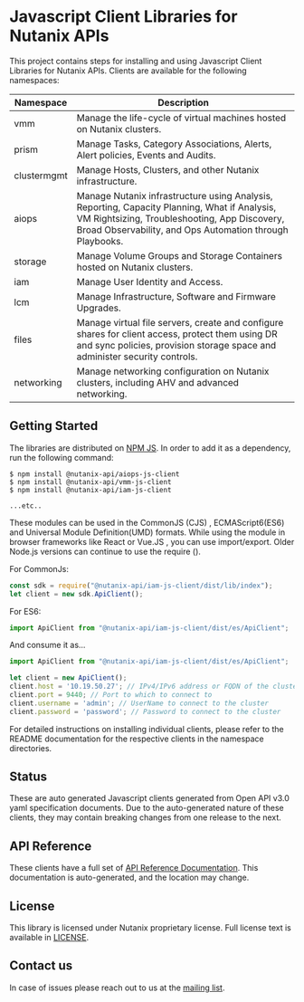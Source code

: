 # Javascript Client Libraries for Nutanix APIs

This project contains steps  for installing and using Javascript Client Libraries for Nutanix APIs. Clients
are available for the following namespaces:

| Namespace    | Description                                                                                         |
|--------------|-----------------------------------------------------------------------------------------------------|
| vmm          | Manage the life-cycle of virtual machines hosted on Nutanix clusters.                                        |
| prism        | Manage Tasks, Category Associations, Alerts, Alert policies, Events and Audits.|
| clustermgmt  | Manage Hosts, Clusters, and other Nutanix infrastructure.                                                    |
| aiops        | Manage Nutanix infrastructure using Analysis, Reporting, Capacity Planning, What if Analysis, VM Rightsizing, Troubleshooting, App Discovery, Broad Observability, and Ops Automation through Playbooks.|
| storage      | Manage Volume Groups and Storage Containers hosted on Nutanix clusters.                                     |
| iam          | Manage User Identity and Access.                                                                     |
| lcm          | Manage Infrastructure, Software and Firmware Upgrades. |
| files        | Manage virtual file servers, create and configure shares for client access, protect them using DR and sync policies, provision storage space and administer security controls.|
| networking        | Manage networking configuration on Nutanix clusters, including AHV and advanced networking.|

## Getting Started

The libraries are distributed on [NPM JS](https://www.npmjs.com/). In order to add it as a dependency, run the following command:

```shell
$ npm install @nutanix-api/aiops-js-client
$ npm install @nutanix-api/vmm-js-client
$ npm install @nutanix-api/iam-js-client

...etc..

```

These modules can be used in the CommonJS (CJS) , ECMAScript6(ES6) and Universal Module Definition(UMD) formats. While using the module in browser frameworks like React or Vue.JS , you can use import/export. Older Node.js versions can continue to use the require ().

For CommonJs:

```javascript
const sdk = require("@nutanix-api/iam-js-client/dist/lib/index");
let client = new sdk.ApiClient();
```

For ES6:

```javascript
import ApiClient from "@nutanix-api/iam-js-client/dist/es/ApiClient";
```

And consume it as...

```javascript
import ApiClient from "@nutanix-api/iam-js-client/dist/es/ApiClient";

let client = new ApiClient();
client.host = '10.19.50.27'; // IPv4/IPv6 address or FQDN of the cluster
client.port = 9440; // Port to which to connect to
client.username = 'admin'; // UserName to connect to the cluster
client.password = 'password'; // Password to connect to the cluster
```

For detailed instructions on installing individual clients, please refer to the README documentation for the respective clients in the namespace directories.


## Status
These are auto generated Javascript clients generated from Open API v3.0 yaml specification documents.
Due to the auto-generated nature of these clients, they may contain breaking changes from one release to
the next.

## API Reference
These clients have a full set of [API Reference Documentation](https://developers.nutanix.com/). This documentation is auto-generated, and the location may change.

## License
This library is licensed under Nutanix proprietary license. Full license text is available in [LICENSE](https://developers.nutanix.com/license).

## Contact us
In case of issues please reach out to us at the [mailing list](mailto:sdk@nutanix.com).
